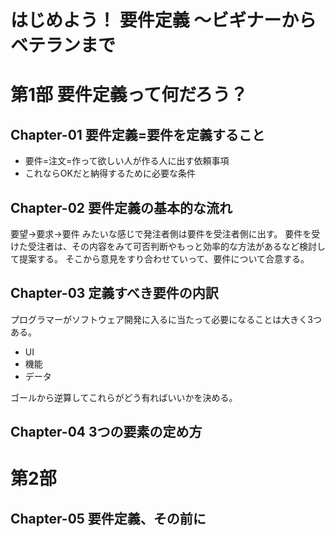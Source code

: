 # はじめよう！ 要件定義 ～ビギナーからベテランまで

# 第1部 要件定義って何だろう？

## Chapter-01 要件定義=要件を定義すること

* 要件=注文=作って欲しい人が作る人に出す依頼事項
* これならOKだと納得するために必要な条件

## Chapter-02 要件定義の基本的な流れ

要望→要求→要件 みたいな感じで発注者側は要件を受注者側に出す。
要件を受けた受注者は、その内容をみて可否判断やもっと効率的な方法があるなど検討して提案する。
そこから意見をすり合わせていって、要件について合意する。

## Chapter-03 定義すべき要件の内訳

プログラマーがソフトウェア開発に入るに当たって必要になることは大きく3つある。

* UI
* 機能
* データ

ゴールから逆算してこれらがどう有ればいいかを決める。


## Chapter-04 3つの要素の定め方


# 第2部　

## Chapter-05 要件定義、その前に
